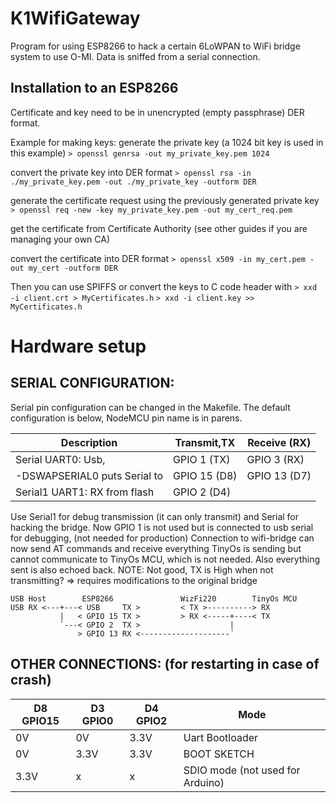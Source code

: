 # K1WifiGateway

Program for using ESP8266 to hack a certain 6LoWPAN to WiFi bridge system to use O-MI.
Data is sniffed from a serial connection.


Installation to an ESP8266
--------------------------

Certificate and key need to be in unencrypted (empty passphrase) DER format.

Example for making keys:
generate the private key (a 1024 bit key is used in this example)
`> openssl genrsa -out my_private_key.pem 1024`

convert the private key into DER format
`> openssl rsa -in ./my_private_key.pem -out ./my_private_key -outform DER`

generate the certificate request using the previously generated private key
`> openssl req -new -key my_private_key.pem -out my_cert_req.pem`

get the certificate from Certificate Authority
(see other guides if you are managing your own CA)

convert the certificate into DER format 
`> openssl x509 -in my_cert.pem -out my_cert -outform DER`

Then you can use SPIFFS or convert the keys to C code header with
`> xxd -i client.crt > MyCertificates.h`
`> xxd -i client.key >> MyCertificates.h`



Hardware setup
==============


SERIAL CONFIGURATION:
-------------------

Serial pin configuration can be changed in the Makefile. The default
configuration is below, NodeMCU pin name is in parens.

Description                 | Transmit,TX   | Receive (RX)
----------------------------|---------------|------------------
Serial  UART0: Usb,         | GPIO 1  (TX)  | GPIO 3  (RX)
-DSWAPSERIAL0 puts Serial to| GPIO 15 (D8)  | GPIO 13 (D7)
Serial1 UART1: RX from flash| GPIO 2  (D4)  |

Use Serial1 for debug transmission (it can only transmit) and Serial for
hacking the bridge.  Now GPIO 1 is not used but is connected to usb serial for
debugging, (not needed for production) Connection to wifi-bridge can now send
AT commands and receive everything TinyOs is sending but cannot communicate to
TinyOs MCU, which is not needed. Also everything sent is also echoed back.
NOTE: Not good, TX is High when not transmitting? => requires modifications to
the original bridge

```
USB Host        ESP8266               WizFi220        TinyOs MCU
USB RX <---+---< USB     TX >         < TX >----------> RX                
           |   < GPIO 15 TX >         > RX <-----+----< TX         
           `---< GPIO 2  TX >                    |  
               > GPIO 13 RX <--------------------´  
```

OTHER CONNECTIONS: (for restarting in case of crash)
--------------------------------------------------

D8 GPIO15| D3 GPIO0 | D4 GPIO2 |Mode
---------|----------|----------|-----------------
0V       |0V        |3.3V      |Uart Bootloader
0V       |3.3V      |3.3V      |BOOT SKETCH
3.3V     |x         |x         |SDIO mode (not used for Arduino)

